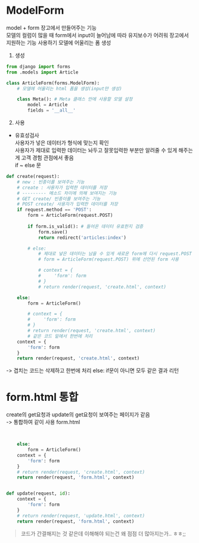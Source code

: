 # ModelForm
model + form  장고에서 만들어주는 기능   
모델의 컬럼이 많을 때 form에서 input이 늘어남에 따라 유지보수가 어려워 장고에서 지원하는 기능 사용하기  모델에 어울리는 폼 생성

1. 생성

```python
from django import forms
from .models import Article

class ArticleForm(forms.ModelForm): 
    # 모델에 어울리는 html 폼을 생성(input만 생성)

    class Meta(): # Meta 클래스 안에 사용할 모델 설정 
        model = Article
        fields = '__all__'  
```

2. 사용
- 유효성검사   
사용자가 넣은 데이터가 형식에 맞는지 확인   
사용자가 제대로 입력한 데이터는 놔두고 잘못입력한 부분만 알려줄 수 있게 해주는게 고객 경험 관점에서 좋음   
if ~ else 문
```python
def create(request):
    # new : 빈종이를 보여주는 기능 
    # create : 사용자가 입력한 데이터를 저장
    # --------- 메소드 차이에 의해 보여지는 기능 
    # GET create/ 빈종이를 보여주는 기능
    # POST create/ 사용자가 입력한 데이터를 저장
    if request.method == 'POST':
        form = ArticleForm(request.POST)
        
        if form.is_valid(): # 들어온 데이터 유효한지 검증
            form.save()
            return redirect('articles:index')

        # else: 
            # 제대로 넣은 데이터는 남을 수 있게 새로운 form에 다시 request.POST 넣고 다시 보내주는 기능
            # form = ArticleForm(request.POST) 위에 선언된 form 사용

            # context = {
            #     'form': form
            # }
            # return render(request, 'create.html', context)

    else: 
        form = ArticleForm()

        # context = {
        #     'form': form
        # }
        # return render(request, 'create.html', context)
        # 같은 코드 밑에서 한번에 처리 
    context = {
        'form': form
    }
    return render(request, 'create.html', context)

```
-> 겹치는 코드는 삭제하고 한번에 처리 else: if문이 아니면 모두 같은 결과 리턴

# form.html 통합
create의 get요청과 update의 get요청이 보여주는 페이지가 같음   
-> 통합하여 같이 사용 form.html
```python

   
    else: 
        form = ArticleForm()
    context = {
        'form': form
    }
    # return render(request, 'create.html', context)
    return render(request, 'form.html', context)


def update(request, id):
    context = {
        'form': form
    }
    # return render(request, 'update.html', context)
    return render(request, 'form.html', context)
```

> 코드가 간결해지는 것 같은데 이해해야 되는건 왜 점점 더 많아지는가.. ㅎㅎ;;